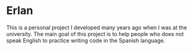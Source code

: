 # Erlan

This is a personal project I developed many years ago when I was at the university.
The main goal of this project is to help people who does not speak English to practice writing code in the Spanish language.
